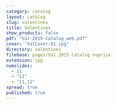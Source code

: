 ```yaml
---
category: catalog
layout: catalog
slug: valentines
title: Valentines
show_products: false
pdf: "Val-2015-Catalog_web.pdf"
cover: "ValCover-01.jpg"
directory: valentines
filebase: pages/Val 2015 Catalog noprice
extension: jpg
numslides: 
  - 11
  - "11"
  - "11,11"
spread: true
published: true
---
```


